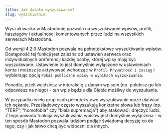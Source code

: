 ```yaml
---
title: Jak działa wyszukiwanie?
slug: wyszukiwanie
---
```


Wyszukiwarka w Mastodonie pozwala na wyszukiwanie wpisów, profili, hasztagów i aktualności komentowanych przez ludzi na wszystkich serwerach Mastodona.

Od wersji 4.2.0 Mastodon pozwala na pełnotekstowe wyszukiwanie wpisów. Dostępność tej funkcji jest zależna od ustawień serwera oraz indywidualnych preferencji każdej osoby, której wpisy mają być wyszukiwane. Ustawienie to jest domyślnie wyłączone w ustawieniach konta i możesz je aktywować wchodząc w `Profil`, `Prywatność i zasięg` i wybierając opcję `Pokaż publiczne wpisy w wynikach wyszukiwania`.

Ponadto, jeżeli wejdziesz w interakcję z danym wpisem (np. polubisz go lub odpowiesz na niego) - ten wpis będzie dla Ciebie możliwy do wyszukania.

W przypadku wielu grup osób pełnotekstowe wyszukiwanie może ułatwiać ich nękanie. Prześladowcy często wyszukują konkretne słowa lub frazy (np. "TERF", "homofobia" czy "biała supremacja") aby atakować i dręczyć ludzi. Z tego powodu funkcja wyszukiwania wpisów jest domyślnie wyłączona - w ten sposób Mastodon pozwala ludziom podjąć świadomą decyzję co do tego, czy i jak łatwo chcą być widoczni dla innych.
